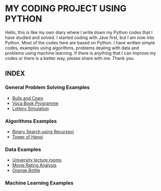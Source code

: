 # MY CODING PROJECT USING PYTHON

Hello, this is like my own diary where I write down my Python codes that I have studied and solved.
I started coding with Jave first, but I am now into Python. Most of the codes here are based on Python.
I have written simple codes, examples using algorithms, problems dealing with data and problems using machine learning.
If there is anything that I can improve my codes or there is a better way, please share with me.
Thank you.

## INDEX

### General Problem Solving Examples

- [Bulls and Cows](https://github.com/jaewon4067/Codes_with_Python/blob/main/problem%20solving/Bulls%20and%20Cows)
- [Voca Book Programme](https://github.com/jaewon4067/Codes_with_Python/blob/main/problem%20solving/Vocabulary%20book%20programme)
- [Lottery Simulation](https://github.com/jaewon4067/Codes_with_Python/blob/main/problem%20solving/Lottery%20Simulation)

### Algorithms Examples
- [Binary Search using Recursion](https://github.com/jaewon4067/Codes_with_Python/blob/main/Algorithms%20Examples/Binary%20Search%20using%20Recursion.py)
- [Tower of Hanoi](https://github.com/jaewon4067/Codes_with_Python/blob/main/Algorithms%20Examples/Tower%20of%20Hanoi.py)
### Data Examples
- [University lecture rooms](https://github.com/jaewon4067/Codes_with_Python/blob/main/Data%20Examples/University%20lecture%20rooms.ipynb)
- [Movie Rating Analysis](https://github.com/jaewon4067/Codes_with_Python/blob/main/Data%20Examples/Movie%20rating%20analysis.ipynb)
- [Orange Bottle](https://github.com/jaewon4067/Codes_with_Python/blob/main/Data%20Examples/Orange%20Bottle.ipynb)

### Machine Learning Examples
  


